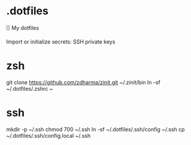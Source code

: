 # .dotfiles
 🗄  My dotfiles

Import or initialize secrets:
   SSH private keys

# zsh
git clone https://github.com/zdharma/zinit.git ~/.zinit/bin
ln -sf ~/.dotfiles/.zshrc ~

# ssh
mkdir -p ~/.ssh
chmod 700 ~/.ssh
ln -sf ~/.dotfiles/.ssh/config ~/.ssh
cp ~/.dotfiles/.ssh/config.local ~/.ssh
